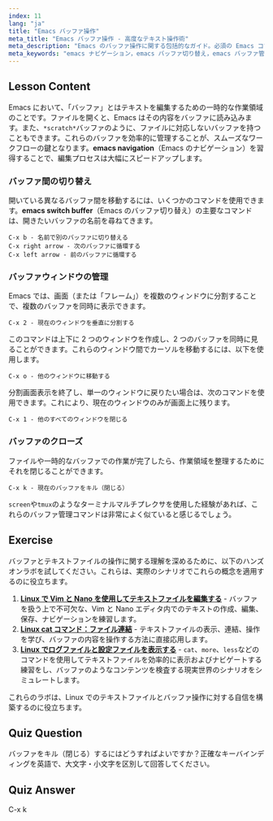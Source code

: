 ```yaml
---
index: 11
lang: "ja"
title: "Emacs バッファ操作"
meta_title: "Emacs バッファ操作 - 高度なテキスト操作術"
meta_description: "Emacs のバッファ操作に関する包括的なガイド。必須の Emacs コマンドを使って、効率的にバッファを切り替え、ウィンドウを分割し、ワークフローを管理する方法を学びましょう。emacs switch buffer コマンドを習得し、テキスト編集スキルを向上させましょう。"
meta_keywords: "emacs ナビゲーション，emacs バッファ切り替え，emacs バッファ管理，emacs コマンド，C-x b, C-x k, C-x 2, テキストエディタ，linux"
---
```


## Lesson Content

Emacs において、「バッファ」とはテキストを編集するための一時的な作業領域のことです。ファイルを開くと、Emacs はその内容をバッファに読み込みます。また、`*scratch*`バッファのように、ファイルに対応しないバッファを持つこともできます。これらのバッファを効率的に管理することが、スムーズなワークフローの鍵となります。**emacs navigation**（Emacs のナビゲーション）を習得することで、編集プロセスは大幅にスピードアップします。

### バッファ間の切り替え

開いている異なるバッファ間を移動するには、いくつかのコマンドを使用できます。**emacs switch buffer**（Emacs のバッファ切り替え）の主要なコマンドは、開きたいバッファの名前を尋ねてきます。

```
C-x b - 名前で別のバッファに切り替える
C-x right arrow - 次のバッファに循環する
C-x left arrow - 前のバッファに循環する
```

### バッファウィンドウの管理

Emacs では、画面（または「フレーム」）を複数のウィンドウに分割することで、複数のバッファを同時に表示できます。

```
C-x 2 - 現在のウィンドウを垂直に分割する
```

このコマンドは上下に 2 つのウィンドウを作成し、2 つのバッファを同時に見ることができます。これらのウィンドウ間でカーソルを移動するには、以下を使用します。

```
C-x o - 他のウィンドウに移動する
```

分割画面表示を終了し、単一のウィンドウに戻りたい場合は、次のコマンドを使用できます。これにより、現在のウィンドウのみが画面上に残ります。

```
C-x 1 - 他のすべてのウィンドウを閉じる
```

### バッファのクローズ

ファイルや一時的なバッファでの作業が完了したら、作業領域を整理するためにそれを閉じることができます。

```
C-x k - 現在のバッファをキル（閉じる）
```

`screen`や`tmux`のようなターミナルマルチプレクサを使用した経験があれば、これらのバッファ管理コマンドは非常によく似ていると感じるでしょう。

## Exercise

バッファとテキストファイルの操作に関する理解を深めるために、以下のハンズオンラボを試してください。これらは、実際のシナリオでこれらの概念を適用するのに役立ちます。

1.  **[Linux で Vim と Nano を使用してテキストファイルを編集する](https://labex.io/ja/labs/comptia-edit-text-files-in-linux-with-vim-and-nano-591076)** - バッファを扱う上で不可欠な、Vim と Nano エディタ内でのテキストの作成、編集、保存、ナビゲーションを練習します。
2.  **[Linux cat コマンド：ファイル連結](https://labex.io/ja/labs/linux-linux-cat-command-file-concatenating-210986)** - テキストファイルの表示、連結、操作を学び、バッファの内容を操作する方法に直接応用します。
3.  **[Linux でログファイルと設定ファイルを表示する](https://labex.io/ja/labs/linux-viewing-log-and-configuration-files-in-linux-387914)** - `cat`、`more`、`less`などのコマンドを使用してテキストファイルを効率的に表示およびナビゲートする練習をし、バッファのようなコンテンツを検査する現実世界のシナリオをシミュレートします。

これらのラボは、Linux でのテキストファイルとバッファ操作に対する自信を構築するのに役立ちます。

## Quiz Question

バッファをキル（閉じる）するにはどうすればよいですか？正確なキーバインディングを英語で、大文字・小文字を区別して回答してください。

## Quiz Answer

C-x k
